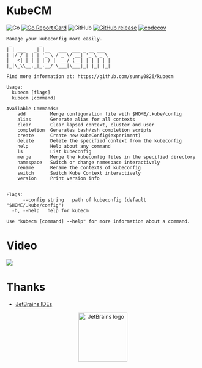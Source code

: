 # KubeCM

![Go](https://github.com/sunny0826/kubecm/workflows/Go/badge.svg?branch=master)
[![Go Report Card](https://goreportcard.com/badge/github.com/sunny0826/kubecm)](https://goreportcard.com/report/github.com/sunny0826/kubecm)
![GitHub](https://img.shields.io/github/license/sunny0826/kubecm.svg)
[![GitHub release](https://img.shields.io/github/release/sunny0826/kubecm)](https://github.com/sunny0826/kubecm/releases)
[![codecov](https://codecov.io/gh/sunny0826/kubecm/branch/master/graph/badge.svg?token=KGTLBQ8HYZ)](https://codecov.io/gh/sunny0826/kubecm)

```text
Manage your kubeconfig more easily.
 _          _
| | ___   _| |__   ___  ___ _ __ ___
| |/ / | | | '_ \ / _ \/ __| '_ \ _ \
|   <| |_| | |_) |  __/ (__| | | | | |
|_|\_\\__,_|_.__/ \___|\___|_| |_| |_|

Find more information at: https://github.com/sunny0826/kubecm

Usage:
  kubecm [flags]
  kubecm [command]

Available Commands:
    add         Merge configuration file with $HOME/.kube/config
    alias       Generate alias for all contexts
    clear       Clear lapsed context, cluster and user
    completion  Generates bash/zsh completion scripts
    create      Create new KubeConfig(experiment)
    delete      Delete the specified context from the kubeconfig
    help        Help about any command
    ls          List kubeconfig
    merge       Merge the kubeconfig files in the specified directory
    namespace   Switch or change namespace interactively
    rename      Rename the contexts of kubeconfig
    switch      Switch Kube Context interactively
    version     Print version info


Flags:
      --config string   path of kubeconfig (default "$HOME/.kube/config")
  -h, --help   help for kubecm

Use "kubecm [command] --help" for more information about a command.
```

# Video

[![](https://tva3.sinaimg.cn/large/ad5fbf65gy1gij1pl0pn5j218o0p81kx.jpg)](https://www.bilibili.com/video/av88259938/)

# Thanks

- [JetBrains IDEs](https://www.jetbrains.com/?from=kubecm)

<p align="center">
  <a href="https://www.jetbrains.com/?from=kubecm" title="前往官网了解JetBrains出品的IDEs">
    <img src="../static/jetbrains.svg" width="128" alt="JetBrains logo">
  </a>
</p>